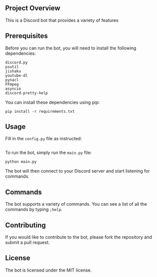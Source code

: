  ## Project Overview 

This is a Discord bot that provides a variety of features

## Prerequisites

Before you can run the bot, you will need to install the following dependencies:

```
discord.py
psutil
jishaku
youtube-dl
pynacl
FFmpeg
asyncio
discord-pretty-help
```

You can install these dependencies using pip:

```
pip install -r requirements.txt
```

## Usage

Fill in the `config.py` file as instructed:

```sudo vim config.py
```

To run the bot, simply run the `main.py` file:

```
python main.py
```

The bot will then connect to your Discord server and start listening for commands.

## Commands

The bot supports a variety of commands. You can see a list of all the commands by typing `;help`.

## Contributing

If you would like to contribute to the bot, please fork the repository and submit a pull request.

## License

The bot is licensed under the MIT license.
